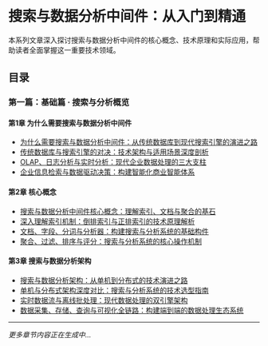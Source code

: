 # 搜索与数据分析中间件：从入门到精通

本系列文章深入探讨搜索与数据分析中间件的核心概念、技术原理和实际应用，帮助读者全面掌握这一重要技术领域。

## 目录

### 第一篇：基础篇 · 搜索与分析概览

#### 第1章 为什么需要搜索与数据分析中间件

- [为什么需要搜索与数据分析中间件：从传统数据库到现代搜索引擎的演进之路](1-1-why-search-and-analytics-middleware.md)
- [传统数据库与搜索引擎的对决：技术架构与适用场景深度剖析](1-1-1-traditional-database-vs-search-engine.md)
- [OLAP、日志分析与实时分析：现代企业数据处理的三大支柱](1-1-2-olap-log-analytics-realtime-demand.md)
- [企业信息检索与数据驱动决策：构建智能化商业智能体系](1-1-3-enterprise-information-retrieval-data-driven-decision.md)

#### 第2章 核心概念

- [搜索与数据分析中间件核心概念：理解索引、文档与聚合的基石](1-2-core-concepts.md)
- [深入理解索引机制：倒排索引与正排索引的技术原理解析](1-2-1-index-inverted-index-forward-index.md)
- [文档、字段、分词与分析器：构建搜索与分析系统的基础构件](1-2-2-document-field-tokenization-analyzer.md)
- [聚合、过滤、排序与评分：搜索与分析系统的核心操作机制](1-2-3-aggregation-filter-sort-scoring.md)

#### 第3章 搜索与数据分析架构

- [搜索与数据分析架构：从单机到分布式的技术演进之路](1-3-search-analytics-architecture.md)
- [单机与分布式架构深度对比：搜索与分析系统的技术选型指南](1-3-1-standalone-vs-distributed-architecture.md)
- [实时数据流与离线批处理：现代数据处理的双引擎架构](1-3-2-real-time-streaming-vs-batch-processing.md)
- [数据采集、存储、查询与可视化全链路：构建端到端的数据处理生态系统](1-3-3-data-ingestion-storage-query-visualization-pipeline.md)

---
*更多章节内容正在生成中...*